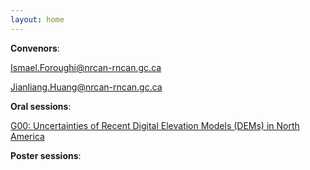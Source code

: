 ```yaml
---
layout: home
---
```



**Convenors**:

<a href="mailto:Ismael.Foroughi@nrcan-rncan.gc.ca">Ismael.Foroughi@nrcan-rncan.gc.ca</a>

<a href="mailto:Jianliang.Huang@nrcan-rncan.gc.ca">Jianliang.Huang@nrcan-rncan.gc.ca</a>

**Oral sessions**:

[G00: Uncertainties of Recent Digital Elevation Models (DEMs) in North America](G00_Forou_Uncertai)

**Poster sessions**:

